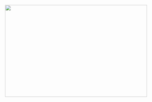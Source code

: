 <p align="center">
<img width="460" height="300" src= <https://user-images.githubusercontent.com/98088644/177755966-7fa33fcf-f97b-48fc-ad31-ebcbd40874ca.gif>
</p>
